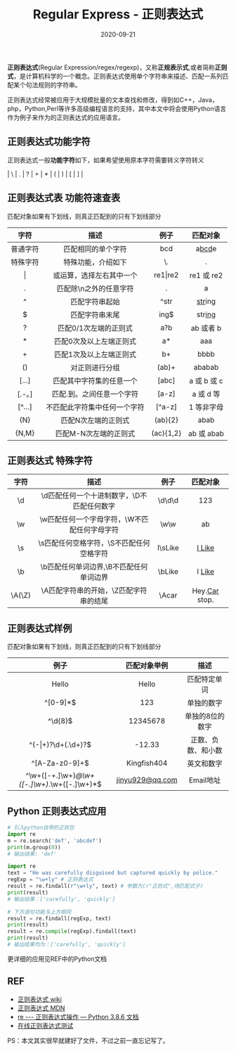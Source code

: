 ﻿---
layout: post        # page:单页面,不在归档索引;post:有前后页面，索引
title: Regular Express - 正则表达式     # 标题
date: 2020-09-21    # 日期
categories:         # 集合,暂未使用
Author:  jinyu      # 作者
tags: [Document,笔记]              # 标签，博客分类页面显示
comments: true      # bool,是否可以评论
toc:                # bool,是否有目录
pinned:             # bool,是否置顶
description: 正则表达式的文档+学习笔记
---

**正则表达式**(Regular Expression/regex/regexp)，又称**正规表示式**,或者简称**正则式**，是计算机科学的一个概念。正则表达式使用单个字符串来描述、匹配一系列匹配某个句法规则的字符串。

<!-- more -->

正则表达式经常被应用于大规模批量的文本查找和修改，得到如C++，Java，php，Python,Perl等许多高级编程语言的支持，其中本文中将会使用Python语言作为例子来作为的正则表达式的应用语言。

## 正则表达式功能字符

正则表达式一般**功能字符**如下，如果希望使用原本字符需要转义字符转义

| \\ | . | ? | + | * | ( | ) | [ | ] | 

## 正则表达式表 功能符速查表

匹配对象如果有下划线，则真正匹配到的只有下划线部分

| 字符 | 描述 | 例子 | 匹配对象 |
| :-: | :-: | :-: | :-: |
| 普通字符 | 匹配相同的单个字符 | bcd | a<u>bcd</u>e |
| 特殊字符 | 特殊功能，介绍如下 | \\. | . |
| \| | 或运算，选择左右其中一个 | re1\|re2 | re1 或 re2 |
| \. | 匹配除\n之外的任意字符 | \. | a |
| ^ | 匹配字符串起始 | ^str | <u>str</u>ing |
| $ | 匹配字符串末尾 | ing$ | str<u>ing</u>
| ? | 匹配0/1次左端的正则式 | a?b | ab 或者 b |
| * | 匹配0次及以上左端正则式 | a* | aaa |
| + | 匹配1次及以上左端正则式 | b+ | bbbb |
| () | 对正则进行分组 | (ab)+ | ababab |
| [...] | 匹配其中字符集的任意一个 | [abc] | a 或 b 或 c |
| [.-。] | 匹配.到。之间任意一个字符 | [a-z] | a 或 d 等 |
| [^...] | 不匹配此字符集中任何一个字符 | [^a-z] | 1 等非字母 |
| {N} | 匹配N次左端的正则式	 | (ab){2} | abab |
| {N,M} | 匹配M-N次左端的正则式 | (ac){1,2} | ab 或 abab |

## 正则表达式 特殊字符

| 字符 | 描述 | 例子 | 匹配对象 |
| :-: | :-: | :-: | :-: |
| \d | \d匹配任何一个十进制数字，\D不匹配任何数字 | \d\d\d | 123 |
| \w | \w匹配任何一个字母字符，\W不匹配任何字母字符 | \w\w | ab |
| \s | \s匹配任何空格字符，\S不匹配任何空格字符 | I\sLike | <u>I Like</u> |
| \b | \b匹配任何单词边界,\B不匹配任何单词边界 | \bLike | I <u>Like</u> |
| \A(\Z) | \A匹配字符串的开始，\Z匹配字符串的结尾 | \Acar | Hey.<u>Car</u> stop. |

## 正则表达式样例

匹配对象如果有下划线，则真正匹配到的只有下划线部分

| 例子 | 匹配对象举例 | 描述 |
| :-: | :-: | :-: |
| Hello | Hello | 匹配特定单词 |
| ^[0-9]*$ | 123 | 单独的数字 |
| ^\d{8}$  | 12345678 | 单独的8位的数字 |
| ^(\-\|\+)?\d+(\.\d+)?$ | -12.33 | 正数、负数、和小数 |
| ^[A-Za-z0-9]+$ | Kingfish404 | 英文和数字 |
| ^\w+([-+.]\w+)*@\w+([-.]\w+)*\.\w+([-.]\w+)*$ | jinyu929@qq.com | Email地址 |

## Python 正则表达式应用

```python
# 引入python自带的正则包
import re 
m = re.search('def', 'abcdef')
print(m.group(0))
# 输出结果: 'def'
```

```python
import re
text = "He was carefully disguised but captured quickly by police."
regExp = "\w+ly" # 正则表达式
result = re.findall(r"\w+ly", text) # 参数为(r"正则式",待匹配式子)
print(result)
# 输出结果：['carefully', 'quickly']

# 下方语句功能与上方相同
result = re.findall(regExp, text)
print(result)
result = re.compile(regExp).findall(text)
print(result)
# 输出结果均为：['carefully', 'quickly']
```

更详细的应用见REF中的Python文档

## REF

* [正则表达式 wiki](https://zh.wikipedia.org/wiki/%E6%AD%A3%E5%88%99%E8%A1%A8%E8%BE%BE%E5%BC%8F)
* [正则表达式 MDN](https://developer.mozilla.org/zh-CN/docs/Web/JavaScript/Guide/Regular_Expressions)
* [re --- 正则表达式操作 &#8212; Python 3.8.6 文档](https://docs.python.org/zh-cn/3/library/re.html)
* [在线正则表达式测试](https://tool.oschina.net/regex)

PS：本文其实很早就建好了文件，不过之前一直忘记写了。